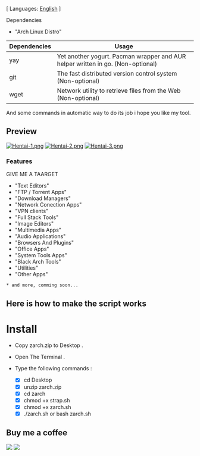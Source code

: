 [ Languages: [English](README.md) ]

Dependencies

* "Arch Linux Distro"

| Dependencies| Usage |
| ------ | ------ |
| yay |  Yet another yogurt. Pacman wrapper and AUR helper written in go. (Non-optional) |
| git |  The fast distributed version control system (Non-optional) |
| wget |  Network utility to retrieve files from the Web (Non-optional) |

And some commands in automatic way to do its job i hope you like my tool.

## Preview
[![Hentai-1.png](https://i.postimg.cc/0Qh7SSgZ/Hentai-1.png)](https://postimg.cc/47bKkmxh)
[![Hentai-2.png](https://i.postimg.cc/R0Dtrt09/Hentai-2.png)](https://postimg.cc/DW10L8sY)
[![Hentai-3.png](https://i.postimg.cc/HnQ87P9s/Hentai-3.png)](https://postimg.cc/1V33kBdL)

### Features

GIVE ME A TAARGET

* "Text Editors"
* "FTP / Torrent Apps"
* "Download Managers"
* "Network Conection Apps"
* "VPN clients"
* "Full Stack Tools"
* "Image Editors"
* "Multimedia Apps"
* "Audio Applications"
* "Browsers And Plugins"
* "Office Apps"
* "System Tools Apps"
* "Black Arch Tools"
* "Utilities"
* "Other Apps"

```
* and more, comming soon...
```
## Here is how to make the script works

# Install

* Copy zarch.zip to Desktop .
* Open The Terminal .
* Type the following commands :

    - [X] cd Desktop
    - [X] unzip zarch.zip
    - [X] cd zarch
    - [X] chmod +x strap.sh
    - [X] chmod +x zarch.sh
    - [X] ./zarch.sh  or  bash zarch.sh

## Buy me a coffee
<a href="https://www.paypal.me/zatiel"><img src="https://img.shields.io/badge/don-paypal-blue"></a> <a href="https://www.patreon.com/zatiel"><img src="https://img.shields.io/badge/don-patreon-ff69b4"> 

